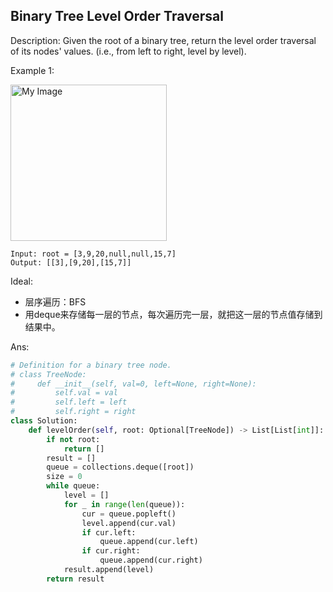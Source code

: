 ## Binary Tree Level Order Traversal

Description: Given the root of a binary tree, return the level order traversal of its nodes' values. (i.e., from left to right, level by level).

Example 1:

<img src="https://assets.leetcode.com/uploads/2021/02/19/tree1.jpg" alt="My Image" height="250" />

```
Input: root = [3,9,20,null,null,15,7]
Output: [[3],[9,20],[15,7]]
```

Ideal:

* 层序遍历：BFS
* 用deque来存储每一层的节点，每次遍历完一层，就把这一层的节点值存储到结果中。

Ans:

```py
# Definition for a binary tree node.
# class TreeNode:
#     def __init__(self, val=0, left=None, right=None):
#         self.val = val
#         self.left = left
#         self.right = right
class Solution:
    def levelOrder(self, root: Optional[TreeNode]) -> List[List[int]]:
        if not root:
            return []
        result = []
        queue = collections.deque([root])
        size = 0
        while queue:
            level = []
            for _ in range(len(queue)):
                cur = queue.popleft()
                level.append(cur.val)
                if cur.left:
                    queue.append(cur.left)
                if cur.right:
                    queue.append(cur.right)
            result.append(level)
        return result
```
